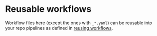 # Reusable workflows

Workflow files here (except the ones with `_*.yaml`) can be reusable into your repo pipelines as defined in
[reusing workflows](https://docs.github.com/en/actions/using-workflows/reusing-workflows#example-reusable-workflow).
